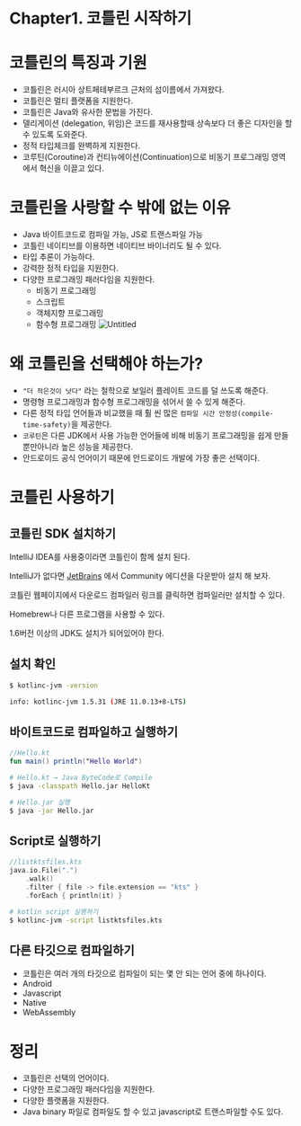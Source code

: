 # Chapter1. 코틀린 시작하기

# 코틀린의 특징과 기원

- 코틀린은 러시아 상트페테부르크 근처의 섬이름에서 가져왔다.
- 코틀린은 멀티 플랫폼을 지원한다.
- 코틀린은 Java와 유사한 문법을 가진다.
- 델리게이션 (delegation, 위임)은 코드를 재사용할때 상속보다 더 좋은 디자인을 할 수 있도록 도와준다.
- 정적 타입체크를 완벽하게 지원한다.
- 코루틴(Coroutine)과 컨티뉴에이션(Continuation)으로 비동기 프로그래밍 영역에서 혁신을 이끌고 있다.

# 코틀린을 사랑할 수 밖에 없는 이유

- Java 바이트코드로 컴파일 가능, JS로 트랜스파일 가능
- 코틀린 네이티브를 이용하면 네이티브 바이너리도 될 수 있다.
- 타입 추론이 가능하다.
- 강력한 정적 타입을 지원한다.
- 다양한 프로그래밍 패러다임을 지원한다.
  - 비동기 프로그래밍
  - 스크립트
  - 객체지향 프로그래밍
  - 함수형 프로그래밍
    ![Untitled](https://s3-us-west-2.amazonaws.com/secure.notion-static.com/dd887203-26d8-4fbc-a7de-b6d64c87550b/Untitled.png)

# 왜 코틀린을 선택해야 하는가?

- `"더 적은것이 낫다"` 라는 철학으로 보일러 플레이트 코드를 덜 쓰도록 해준다.
- 명령형 프로그래밍과 함수형 프로그래밍을 섞어서 쓸 수 있게 해준다.
- 다른 정적 타입 언어들과 비교했을 때 훨 씬 많은 `컴파일 시간 안정성(compile-time-safety)`을 제공한다.
- `코루틴`은 다른 JDK에서 사용 가능한 언어들에 비해 비동기 프로그래밍을 쉽게 만들 뿐만아니라 높은 성능을 제공한다.
- 안드로이드 공식 언어이기 때문에 안드로이드 개발에 가장 좋은 선택이다.

# 코틀린 사용하기

## 코틀린 SDK 설치하기

IntelliJ IDEA를 사용중이라면 코틀린이 함께 설치 된다.

IntelliJ가 없다면 [JetBrains](https://www.jetbrains.com/ko-kr/idea/download) 에서 Community 에디션을 다운받아 설치 해 보자.

코틀린 웹페이지에서 다운로드 컴파일러 링크를 클릭하면 컴파일러만 설치할 수 있다.

Homebrew나 다른 프로그램을 사용할 수 있다.

1.6버전 이상의 JDK도 설치가 되어있어야 한다.

## 설치 확인

```bash
$ kotlinc-jvm -version

info: kotlinc-jvm 1.5.31 (JRE 11.0.13+8-LTS)
```

## 바이트코드로 컴파일하고 실행하기

```kotlin
//Hello.kt
fun main() println("Hello World")
```

```bash
# Hello.kt → Java ByteCode로 Compile
$ java -classpath Hello.jar HelloKt

# Hello.jar 실행
$ java -jar Hello.jar
```

## Script로 실행하기

```kotlin
//listktsfiles.kts
java.io.File(".")
	.walk()
	.filter { file -> file.extension == "kts" }
	.forEach { println(it) }
```

```bash
# kotlin script 실행하기
$ kotlinc-jvm -script listktsfiles.kts
```

## 다른 타깃으로 컴파일하기

- 코틀린은 여러 개의 타깃으로 컴파일이 되는 몇 안 되는 언어 중에 하나이다.
- Android
- Javascript
- Native
- WebAssembly

# 정리

- 코틀린은 선택의 언어이다.
- 다양한 프로그래밍 패러다임을 지원한다.
- 다양한 플랫폼을 지원한다.
- Java binary 파일로 컴파일도 할 수 있고 javascript로 트랜스파일할 수도 있다.
